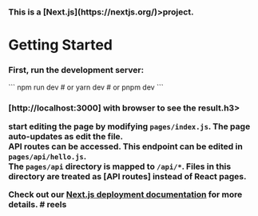 <h3>This is a <strong>[Next.js](https://nextjs.org/)</strong>>project.</h3>

<h1> Getting Started</h1>

<h3>First, run the development server:</h3>
```
npm run dev
# or
yarn dev
# or
pnpm dev
```
<h3></Open <strong>[http://localhost:3000]</strong> with browser to see the result.h3>

<strong>start editing the page by modifying `pages/index.js`. The page auto-updates as edit the file.</strong>
<br>
API routes can be accessed. This endpoint can be edited in `pages/api/hello.js`.
<br>
The `pages/api` directory is mapped to `/api/*`. Files in this directory are treated as [API routes] instead of React pages.


Check out our [Next.js deployment documentation](https://nextjs.org/docs/deployment) for more details.
#   r e e l s 
 
 
